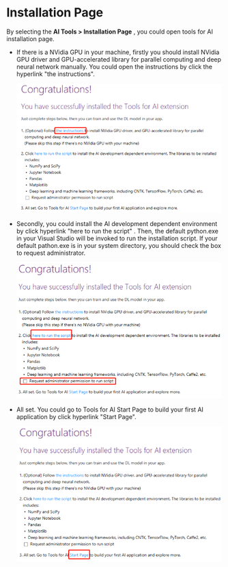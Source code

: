 # Installation Page

By selecting the **AI Tools > Installation Page** , you could open tools for AI installation page.

- If there is a NVidia GPU in your machine, firstly you should install NVidia GPU driver and GPU-accelerated library for parallel computing and deep neural network manually. You could open the instructions by click the hyperlink "the instructions".

   ![Instructions](./media/vs-installation-page/instructions.png)

- Secondly, you could install the AI development dependent environment by click hyperlink "here to run the script" . Then, the default python.exe in your Visual Studio will be invoked to run the installation script. If your default pathon.exe is in your system directory, you should check the box to request administrator.

   ![Installer](./media/vs-installation-page/installer.png)

- All set. You could go to Tools for AI Start Page to build your first AI application by click hyperlink "Start Page".

  ![OpenStartPage](./media/vs-installation-page/openStartPage.png)  